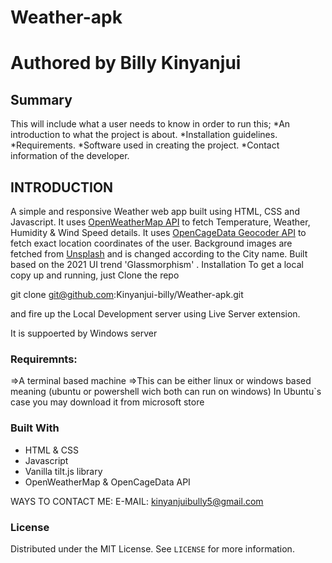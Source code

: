 # Weather-apk

<h1>Authored by Billy Kinyanjui</h1>

<h2> Summary</h2>

This will include what a user needs to know in order to run this;
*An introduction to what the project is about.
*Installation guidelines.
*Requirements.
*Software used in creating the project.
*Contact information of the developer.

## INTRODUCTION

A simple and responsive Weather web app built using HTML, CSS and Javascript. It uses <a href="https://openweathermap.org/api">OpenWeatherMap API</a> to fetch Temperature, Weather, Humidity & Wind Speed details. It uses <a href="https://opencagedata.com/api">OpenCageData Geocoder API</a> to fetch exact location coordinates of the user. Background images are fetched from <a href="https://source.unsplash.com">Unsplash</a> and is changed according to the City name. Built based on the 2021 UI trend 'Glassmorphism' <a href="https://uxdesign.cc/glassmorphism-in-user-interfaces-1f39bb1308c9"></a>.
Installation
To get a local copy up and running, just Clone the repo

git clone git@github.com:Kinyanjui-billy/Weather-apk.git

and fire up the Local Development server using Live Server extension.

It is suppoerted by Windows server

### Requiremnts:

=>A terminal based machine
=>This can be either linux or windows based meaning (ubuntu or powershell wich both can run on windows)
In Ubuntu`s case you may download it from microsoft store
### Built With

* HTML & CSS
* Javascript
* Vanilla tilt.js library
* OpenWeatherMap & OpenCageData API

WAYS TO CONTACT ME:
E-MAIL: kinyanjuibully5@gmail.com
   
### License

Distributed under the MIT License. See `LICENSE` for more information.
